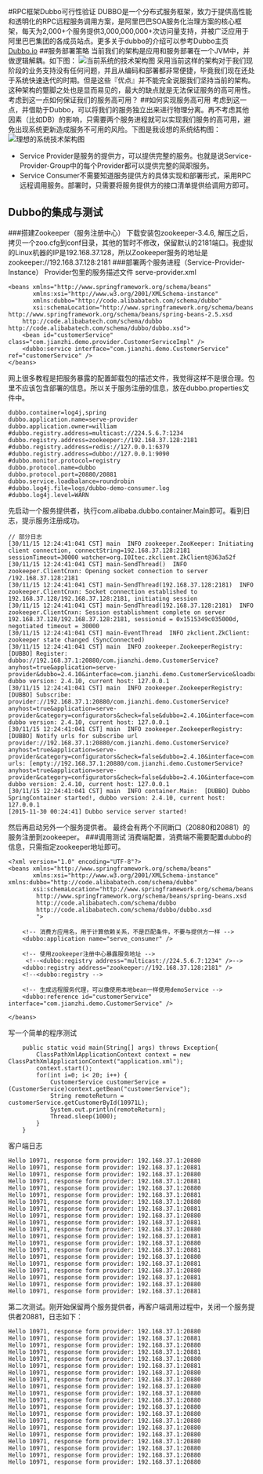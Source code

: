 #RPC框架Dubbo可行性验证
DUBBO是一个分布式服务框架，致力于提供高性能和透明化的RPC远程服务调用方案，是阿里巴巴SOA服务化治理方案的核心框架，每天为2,000+个服务提供3,000,000,000+次访问量支持，并被广泛应用于阿里巴巴集团的各成员站点。更多关于dubbo的介绍可以参考Dubbo主页[Dubbo.io](http://dubbo.io/)
##服务部署策略
当前我们的架构是应用和服务部署在一个JVM中，并做逻辑解耦。如下图：
![当前系统的技术架构图](http://7xlj4k.com1.z0.glb.clouddn.com/system-arch-1.png "当前系统架构图")
采用当前这样的架构对于我们现阶段的业务支持没有任何问题，并且从编码和部署都非常便捷，毕竟我们现在还处于系统快速迭代的时期。但是这些『优点』并不能完全说服我们坚持当前的架构。这种架构的蹩脚之处也是显而易见的，最大的缺点就是无法保证服务的高可用性。考虑到这一点如何保证我们的服务高可用？
##如何实现服务高可用
考虑到这一点，并借助于Dubbo，可以将我们的服务独立出来进行物理分离。再不考虑其他因素（比如DB）的影响，只需要两个服务进程就可以实现我们服务的高可用，避免出现系统更新造成服务不可用的风险。下图是我设想的系统结构图：
![理想的系统技术架构图](http://7xlj4k.com1.z0.glb.clouddn.com/system-arch-2.png "理想的系统架构图")
* Service Provider是服务的提供方，可以提供完整的服务。也就是说Service-Provider-Group中的每个Provider都可以提供完整的简职服务。
* Service Consumer不需要知道服务提供方的具体实现和部署形式，采用RPC远程调用服务。部署时，只需要将服务提供方的接口清单提供给调用方即可。

## Dubbo的集成与测试
###搭建Zookeeper（服务注册中心）
下载安装包zookeeper-3.4.6, 解压之后，拷贝一个zoo.cfg到conf目录，其他的暂时不修改，保留默认的2181端口。我虚拟的Linux机器的IP是192.168.37.128，所以Zookeeper服务的地址是zookeeper://192.168.37.128:2181
###部署两个服务进程（Service-Provider-Instance）
Provider包里的服务描述文件 serve-provider.xml
````
<beans xmlns="http://www.springframework.org/schema/beans"
       xmlns:xsi="http://www.w3.org/2001/XMLSchema-instance"
       xmlns:dubbo="http://code.alibabatech.com/schema/dubbo"
       xsi:schemaLocation="http://www.springframework.org/schema/beans http://www.springframework.org/schema/beans/spring-beans-2.5.xsd
	http://code.alibabatech.com/schema/dubbo http://code.alibabatech.com/schema/dubbo/dubbo.xsd">
    <bean id="customerService" class="com.jianzhi.demo.provider.CustomerServiceImpl" />
    <dubbo:service interface="com.jianzhi.demo.CustomerService" ref="customerService" />
</beans>
````
网上很多教程是把服务暴露的配置卸载包的描述文件，我觉得这样不是很合理。包里不应该包含部署的信息。所以关于服务注册的信息，放在dubbo.properties文件中。
````
dubbo.container=log4j,spring
dubbo.application.name=serve-provider
dubbo.application.owner=william
#dubbo.registry.address=multicast://224.5.6.7:1234
dubbo.registry.address=zookeeper://192.168.37.128:2181
#dubbo.registry.address=redis://127.0.0.1:6379
#dubbo.registry.address=dubbo://127.0.0.1:9090
#dubbo.monitor.protocol=registry
dubbo.protocol.name=dubbo
dubbo.protocol.port=20880/20881
dubbo.service.loadbalance=roundrobin
#dubbo.log4j.file=logs/dubbo-demo-consumer.log
#dubbo.log4j.level=WARN
````
先启动一个服务提供者，执行com.alibaba.dubbo.container.Main即可。看到日志，提示服务注册成功。
````
// 部分日志
[30/11/15 12:24:41:041 CST] main  INFO zookeeper.ZooKeeper: Initiating client connection, connectString=192.168.37.128:2181 sessionTimeout=30000 watcher=org.I0Itec.zkclient.ZkClient@363a52f
[30/11/15 12:24:41:041 CST] main-SendThread()  INFO zookeeper.ClientCnxn: Opening socket connection to server /192.168.37.128:2181
[30/11/15 12:24:41:041 CST] main-SendThread(192.168.37.128:2181)  INFO zookeeper.ClientCnxn: Socket connection established to 192.168.37.128/192.168.37.128:2181, initiating session
[30/11/15 12:24:41:041 CST] main-SendThread(192.168.37.128:2181)  INFO zookeeper.ClientCnxn: Session establishment complete on server 192.168.37.128/192.168.37.128:2181, sessionid = 0x1515349c035000d, negotiated timeout = 30000
[30/11/15 12:24:41:041 CST] main-EventThread  INFO zkclient.ZkClient: zookeeper state changed (SyncConnected)
[30/11/15 12:24:41:041 CST] main  INFO zookeeper.ZookeeperRegistry:  [DUBBO] Register: dubbo://192.168.37.1:20880/com.jianzhi.demo.CustomerService?anyhost=true&application=serve-provider&dubbo=2.4.10&interface=com.jianzhi.demo.CustomerService&loadbalance=roundrobin&methods=getCustomerById&owner=william&pid=1325&side=provider&timestamp=1448814280809, dubbo version: 2.4.10, current host: 127.0.0.1
[30/11/15 12:24:41:041 CST] main  INFO zookeeper.ZookeeperRegistry:  [DUBBO] Subscribe: provider://192.168.37.1:20880/com.jianzhi.demo.CustomerService?anyhost=true&application=serve-provider&category=configurators&check=false&dubbo=2.4.10&interface=com.jianzhi.demo.CustomerService&loadbalance=roundrobin&methods=getCustomerById&owner=william&pid=1325&side=provider&timestamp=1448814280809, dubbo version: 2.4.10, current host: 127.0.0.1
[30/11/15 12:24:41:041 CST] main  INFO zookeeper.ZookeeperRegistry:  [DUBBO] Notify urls for subscribe url provider://192.168.37.1:20880/com.jianzhi.demo.CustomerService?anyhost=true&application=serve-provider&category=configurators&check=false&dubbo=2.4.10&interface=com.jianzhi.demo.CustomerService&loadbalance=roundrobin&methods=getCustomerById&owner=william&pid=1325&side=provider&timestamp=1448814280809, urls: [empty://192.168.37.1:20880/com.jianzhi.demo.CustomerService?anyhost=true&application=serve-provider&category=configurators&check=false&dubbo=2.4.10&interface=com.jianzhi.demo.CustomerService&loadbalance=roundrobin&methods=getCustomerById&owner=william&pid=1325&side=provider&timestamp=1448814280809], dubbo version: 2.4.10, current host: 127.0.0.1
[30/11/15 12:24:41:041 CST] main  INFO container.Main:  [DUBBO] Dubbo SpringContainer started!, dubbo version: 2.4.10, current host: 127.0.0.1
[2015-11-30 00:24:41] Dubbo service server started!
````
然后再启动另外一个服务提供者。 最终会有两个不同断口（20880和20881）的服务注册到zookeeper。
###调用测试
消费端配置，消费端不需要配置dubbo的信息，只需指定zookeeper地址即可。
````
<?xml version="1.0" encoding="UTF-8"?>
<beans xmlns="http://www.springframework.org/schema/beans"
       xmlns:xsi="http://www.w3.org/2001/XMLSchema-instance" xmlns:dubbo="http://code.alibabatech.com/schema/dubbo"
       xsi:schemaLocation="http://www.springframework.org/schema/beans
        http://www.springframework.org/schema/beans/spring-beans.xsd
        http://code.alibabatech.com/schema/dubbo
        http://code.alibabatech.com/schema/dubbo/dubbo.xsd
        ">

    <!-- 消费方应用名，用于计算依赖关系，不是匹配条件，不要与提供方一样 -->
    <dubbo:application name="serve_consumer" />

    <!-- 使用zookeeper注册中心暴露服务地址 -->
     <!--<dubbo:registry address="multicast://224.5.6.7:1234" />-->
    <dubbo:registry address="zookeeper://192.168.37.128:2181" />
    <!--<dubbo:registry -->

    <!-- 生成远程服务代理，可以像使用本地bean一样使用demoService -->
    <dubbo:reference id="customerService" interface="com.jianzhi.demo.CustomerService" />

</beans>
````
写一个简单的程序测试
````
    public static void main(String[] args) throws Exception{
        ClassPathXmlApplicationContext context = new ClassPathXmlApplicationContext("application.xml");
        context.start();
        for(int i=0; i< 20; i++) {
            CustomerService customerService = (CustomerService)context.getBean("customerService");
            String remoteReturn = customerService.getCustomerById(10971L);
            System.out.println(remoteReturn);
            Thread.sleep(1000);
        }
    }
````

客户端日志
````
Hello 10971, response form provider: 192.168.37.1:20880
Hello 10971, response form provider: 192.168.37.1:20881
Hello 10971, response form provider: 192.168.37.1:20880
Hello 10971, response form provider: 192.168.37.1:20881
Hello 10971, response form provider: 192.168.37.1:20880
Hello 10971, response form provider: 192.168.37.1:20881
Hello 10971, response form provider: 192.168.37.1:20880
Hello 10971, response form provider: 192.168.37.1:20881
Hello 10971, response form provider: 192.168.37.1:20880
Hello 10971, response form provider: 192.168.37.1:20881
Hello 10971, response form provider: 192.168.37.1:20880
Hello 10971, response form provider: 192.168.37.1:20881
Hello 10971, response form provider: 192.168.37.1:20880
Hello 10971, response form provider: 192.168.37.1:20881
Hello 10971, response form provider: 192.168.37.1:20880
Hello 10971, response form provider: 192.168.37.1:20881
Hello 10971, response form provider: 192.168.37.1:20880
Hello 10971, response form provider: 192.168.37.1:20881
Hello 10971, response form provider: 192.168.37.1:20880
Hello 10971, response form provider: 192.168.37.1:20881
````

第二次测试。刚开始保留两个服务提供者，再客户端调用过程中，关闭一个服务提供者20881，日志如下：
````
Hello 10971, response form provider: 192.168.37.1:20880
Hello 10971, response form provider: 192.168.37.1:20881
Hello 10971, response form provider: 192.168.37.1:20880
Hello 10971, response form provider: 192.168.37.1:20881
Hello 10971, response form provider: 192.168.37.1:20880
Hello 10971, response form provider: 192.168.37.1:20881
Hello 10971, response form provider: 192.168.37.1:20880
Hello 10971, response form provider: 192.168.37.1:20880
Hello 10971, response form provider: 192.168.37.1:20880
Hello 10971, response form provider: 192.168.37.1:20880
Hello 10971, response form provider: 192.168.37.1:20880
Hello 10971, response form provider: 192.168.37.1:20880
Hello 10971, response form provider: 192.168.37.1:20880
Hello 10971, response form provider: 192.168.37.1:20880
Hello 10971, response form provider: 192.168.37.1:20880
Hello 10971, response form provider: 192.168.37.1:20880
Hello 10971, response form provider: 192.168.37.1:20880
Hello 10971, response form provider: 192.168.37.1:20880
Hello 10971, response form provider: 192.168.37.1:20880
Hello 10971, response form provider: 192.168.37.1:20880
````
